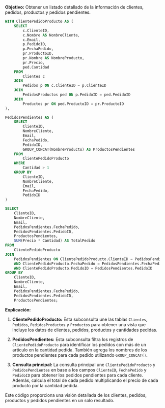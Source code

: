 **Objetivo:** Obtener un listado detallado de la información de clientes, pedidos, productos y pedidos pendientes.

```sql
WITH ClientePedidoProducto AS (
    SELECT
        c.ClienteID,
        c.Nombre AS NombreCliente,
        c.Email,
        p.PedidoID,
        p.FechaPedido,
        pr.ProductoID,
        pr.Nombre AS NombreProducto,
        pr.Precio,
        ped.Cantidad
    FROM
        Clientes c
    JOIN
        Pedidos p ON c.ClienteID = p.ClienteID
    JOIN
        PedidosProductos ped ON p.PedidoID = ped.PedidoID
    JOIN
        Productos pr ON ped.ProductoID = pr.ProductoID
),

PedidosPendientes AS (
    SELECT
        ClienteID,
        NombreCliente,
        Email,
        FechaPedido,
        PedidoID,
        GROUP_CONCAT(NombreProducto) AS ProductosPendientes
    FROM
        ClientePedidoProducto
    WHERE
        Cantidad > 1
    GROUP BY
        ClienteID,
        NombreCliente,
        Email,
        FechaPedido,
        PedidoID
)

SELECT
    ClienteID,
    NombreCliente,
    Email,
    PedidosPendientes.FechaPedido,
    PedidosPendientes.PedidoID,
    ProductosPendientes,
    SUM(Precio * Cantidad) AS TotalPedido
FROM
    ClientePedidoProducto
JOIN
    PedidosPendientes ON ClientePedidoProducto.ClienteID = PedidosPendientes.ClienteID
    AND ClientePedidoProducto.FechaPedido = PedidosPendientes.FechaPedido
    AND ClientePedidoProducto.PedidoID = PedidosPendientes.PedidoID
GROUP BY
    ClienteID,
    NombreCliente,
    Email,
    PedidosPendientes.FechaPedido,
    PedidosPendientes.PedidoID,
    ProductosPendientes;
```

**Explicación:**

1. **ClientePedidoProducto:** Esta subconsulta une las tablas `Clientes`, `Pedidos`, `PedidosProductos` y `Productos` para obtener una vista que incluye los datos de clientes, pedidos, productos y cantidades pedidas.

2. **PedidosPendientes:** Esta subconsulta filtra los registros de `ClientePedidoProducto` para identificar los pedidos con más de un artículo en la cantidad pedida. También agrega los nombres de los productos pendientes para cada pedido utilizando `GROUP_CONCAT()`.

3. **Consulta principal:** La consulta principal une `ClientePedidoProducto` y `PedidosPendientes` en base a los campos `ClienteID`, `FechaPedido` y `PedidoID` para obtener los pedidos pendientes para cada cliente. Además, calcula el total de cada pedido multiplicando el precio de cada producto por la cantidad pedida.

Este código proporciona una visión detallada de los clientes, pedidos, productos y pedidos pendientes en un solo resultado.